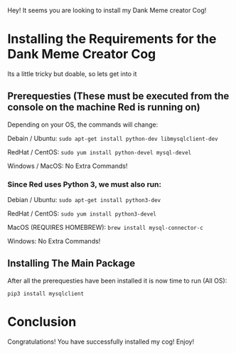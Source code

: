 Hey! It seems you are looking to install my Dank Meme creator Cog!

# Installing the Requirements for the Dank Meme Creator Cog

Its a little tricky but doable, so lets get into it

## Prerequesties (These must be executed from the console on the machine Red is running on)
Depending on your OS, the commands will change:

Debain / Ubuntu: ```sudo apt-get install python-dev libmysqlclient-dev```

RedHat / CentOS: ```sudo yum install python-devel mysql-devel```

Windows / MacOS: No Extra Commands!

### Since Red uses Python 3, we must also run:

Debian / Ubuntu: ```sudo apt-get install python3-dev```

RedHat / CentOS: ```sudo yum install python3-devel```

MacOS (REQUIRES HOMEBREW): ```brew install mysql-connector-c```

Windows: No Extra Commands!

## Installing The Main Package

After all the prerequesties have been installed it is now time to run (All OS):

```pip3 install mysqlclient```

# Conclusion
Congratulations! You have successfully installed my cog! Enjoy!
